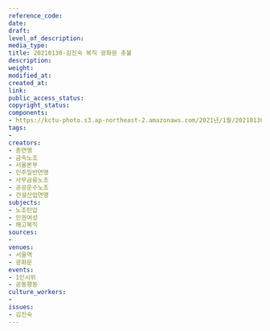 ```yaml
---
reference_code: 
date: 
draft: 
level_of_description: 
media_type: 
title: 20210130-김진숙 복직 광화문 촛불
description: 
weight: 
modified_at: 
created_at: 
link: 
public_access_status: 
copyright_status: 
components:
- https://kctu-photo.s3.ap-northeast-2.amazonaws.com/2021년/1월/20210130-김진숙+복직+광화문+촛불/_5D48880.jpg
tags:
- 
creators:
- 총연맹
- 금속노조
- 서울본부
- 민주일반연맹
- 사무금융노조
- 공공운수노조
- 건설산업연맹
subjects:
- 노조탄압
- 인권여성
- 해고복직
sources:
- 
venues:
- 서울역
- 광화문
events:
- 1인시위
- 공동행동
culture_workers:
- 
issues:
- 김진숙
---
```

